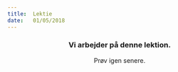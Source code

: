 ```yaml
---
title:  Lektie
date:   01/05/2018
---
```


### <center>Vi arbejder på denne lektion.</center>
<center>Prøv igen senere.</center>